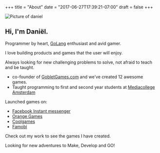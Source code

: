 +++
title = "About"
date = "2017-06-27T17:39:21-07:00"
draft = false
+++

![Picture of daniel](http://makedevgo.com/images/fotoZelf.png "Picture self")


## Hi, I'm Daniël.

Programmer by heart, [GoLang](https://golang.org/) enthusiast and avid gamer.

I love building products and games that the user will enjoy.

Always looking for new challenging problems to solve, not afraid to teach and be taught.

* co-founder of [GobletGames.com](http://GobletGames.com/) and we've created 12 awesome games.
* Taught programming to first and second year students at [Mediacollege Amsterdam](https://www.ma-web.nl/opleidingen/opleidingsoverzicht/gamedeveloper/)

Launched games on: 

* [Facebook Instant messenger](https://www.messenger.com/)
* [Orange Games](http://orangegames.com/)
* [Coolgames](https://www.coolgames.com/en/static/)
* [Famobi](https://famobi.com/)

Check out my work to see the games I have created.

Looking for new adventures to Make, Develop and GO!
